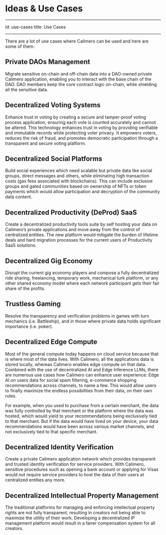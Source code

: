 # Ideas & Use Cases

---

id: use-cases
title: Use Cases

---

There are a lot of use cases where Calimero can be used and here are some of
them:

## Private DAOs Management

Migrate sensitive on-chain and off-chain data into a DAO-owned private Calimero
application, enabling you to interact with the base chain of the DAO. DAO
members keep the core contract logic on-chain, while shielding all the sensitive
data.

## Decentralized Voting Systems

Enhance trust in voting by creating a secure and tamper-proof voting process
application, ensuring each vote is counted accurately and cannot be altered.
This technology enhances trust in voting by providing verifiable and immutable
records while protecting voter privacy. It empowers voters, reduces the risk of
fraud, and promotes democratic participation through a transparent and secure
voting platform.

## Decentralized Social Platforms

Build social experiences which need scalable but private data like social
groups, direct messages and others, while eliminating high transaction costs
(gas fees associated with blockchains). This can include exclusive groups and
gated communities based on ownership of NFTs or token payments which would allow
participation and decryption of the community data content.

## Decentralized Productivity (DeProd) SaaS

Create a decentralized productivity tools suite by self hosting your data on
Calimero’s private applications and move away from the control of centralized
entities. The new platform would mitigate the burden of lifetime deals and hard
migration processes for the current users of Productivity SaaS solutions.

## Decentralized Gig Economy

Disrupt the current gig economy players and compose a fully decentralized ride
sharing, freelancing, temporary work, mechanical turk platform, or any other
shared economy model where each network participant gets their fair share of the
profits.

## Trustless Gaming

Resolve the transparency and verification problems in games with turn mechanics
(i.e. Battleship), and in those where private data holds significant importance
(i.e. poker).

## Decentralized Edge Compute

Most of the general compute today happens on cloud service because that is where
most of the data lives. With Calimero, all the applications data is stored
locally, whereas Calimero enables edge compute on that data. Combined with the
use of decentralized AI and Edge Inference LLMs, there are numerous use cases
how Calimero can enhance user experience: Edge AI on users data for social spam
filtering, e-commerce shopping recommendations across channels, to name a few.
This would allow users to finally maximize the endless possibilities from their
data, on their own rules.

For example, when you used to purchase from a certain merchant, the data was
fully controlled by that merchant or the platform where the data was hosted,
which would yield to your recommendations being exclusively tied to that
merchant. But if the data would have lived on your device, your data
recommendations would have been across various market channels, and not
exclusively tied to that specific merchant.

## Decentralized Identity Verification

Create a private Calimero application network which provides transparent and
trusted identity verification for service providers. With Calimero, sensitive
procedures such as opening a bank account or applying for Visas would not
require service providers to host the data of their users at centralized
entities any more.

## Decentralized Intellectual Property Management

The traditional platforms for managing and enforcing intellectual property
rights are not fully transparent, resulting in creators not being able to
maximize the utility of their work. Developing a decentralized IP management
platform would result in a fairer compensation system for all creators.

